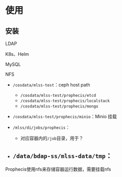 # 使用

## 安装

LDAP

K8s、Helm

MySQL

NFS

- `/cosdata/mlss-test`：ceph host path
  - `/cosdata/mlss-test/prophecis/etcd`
  - `/cosdata/mlss-test/prophecis/localstack`
  - `/cosdata/mlss-test/prophecis/mongo`
- `/cosdata/mlss-test/prophecis/minio`：Minio 挂载

- `/mlss/di/jobs/prophecis`：
  - 对应容器内的`/job`目录，用于？

- `/data/bdap-ss/mlss-data/tmp`：
  - 



Prophecis使用nfs来存储容器运行数据，需要挂载nfs

